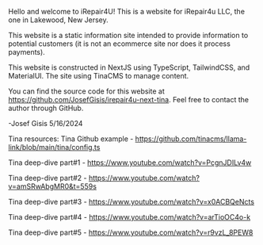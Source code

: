 Hello and welcome to iRepair4U! This is a website for iRepair4u LLC, the one in Lakewood, New Jersey.

This website is a static information site intended to provide information to potential customers (it is not an ecommerce site nor does it process payments).

This website is constructed in NextJS using TypeScript, TailwindCSS, and MaterialUI. The site using TinaCMS to manage content.

You can find the source code for this website at https://github.com/JosefGisis/irepair4u-next-tina. Feel free to contact the author through GitHub.

-Josef Gisis 5/16/2024

Tina resources:
Tina Github example - https://github.com/tinacms/llama-link/blob/main/tina/config.ts

Tina deep-dive part#1 - https://www.youtube.com/watch?v=PcgnJDILv4w

Tina deep-dive part#2 - https://www.youtube.com/watch?v=amSRwAbgMR0&t=559s 

Tina deep-dive part#3 - https://www.youtube.com/watch?v=x0ACBQeNcts

Tina deep-dive part#4 - https://www.youtube.com/watch?v=arTioOC4o-k

Tina deep-dive part#5 - https://www.youtube.com/watch?v=r9vzL_8PEW8
